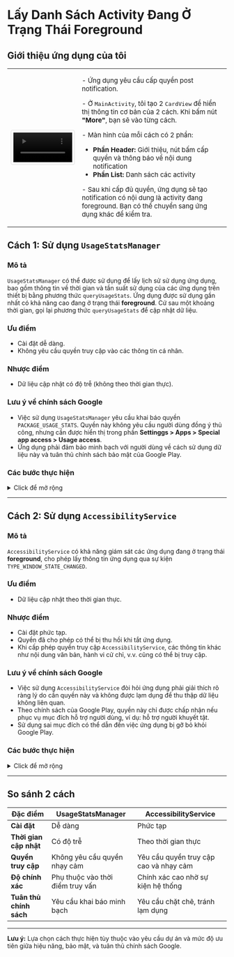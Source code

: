 
# Lấy Danh Sách Activity Đang Ở Trạng Thái Foreground

## Giới thiệu ứng dụng của tôi

<table>
  <tr>
    <td style="width: 30%; text-align: center;">
      <video controls style="max-width: 100%; border: 1px solid #ddd; border-radius: 4px; padding: 5px;">
        <source src="https://github.com/user-attachments/assets/8ae3873a-ed39-4279-9e0d-0b7b6a16d8ea" type="video/mp4">
        Trình duyệt của bạn không hỗ trợ thẻ video.
      </video>
    </td>
    <td style="width: 70%; vertical-align: top; padding-left: 20px;">
      <p style="font-size: 15px;">- Ứng dụng yêu cầu cấp quyền post notification.</p>
      <p style="font-size: 15px;">- Ở <code>MainActivity</code>, tôi tạo 2 <code>CardView</code> để hiển thị thông tin cơ bản của 2 cách. Khi bấm nút <strong>"More"</strong>, bạn sẽ vào từng cách.</p>
      <p style="font-size: 15px;">- Màn hình của mỗi cách có 2 phần:</p>
      <ul style="font-size: 15px;">
        <li><strong>Phần Header:</strong> Giới thiệu, nút bấm cấp quyền và thông báo về nội dung notification</li>
        <li><strong>Phần List:</strong> Danh sách các activity</li>
      </ul>
      <p style="font-size: 15px;">- Sau khi cấp đủ quyền, ứng dụng sẽ tạo notification có nội dung là activity đang foreground. Bạn có thể chuyển sang ứng dụng khác để kiểm tra.</p>
    </td>
  </tr>
</table>

## Cách 1: Sử dụng `UsageStatsManager`

### Mô tả
`UsageStatsManager` có thể được sử dụng để lấy lịch sử sử dụng ứng dụng, bao gồm thông tin về thời gian và tần suất sử dụng của các ứng dụng trên thiết bị bằng phương thức `queryUsageStats`. Ứng dụng được sử dụng gần nhất có khả năng cao đang ở trạng thái **foreground**. Cứ sau một khoảng thời gian, gọi lại phương thức `queryUsageStats` để cập nhật dữ liệu.

### Ưu điểm
- Cài đặt dễ dàng.
- Không yêu cầu quyền truy cập vào các thông tin cá nhân.

### Nhược điểm
- Dữ liệu cập nhật có độ trễ (không theo thời gian thực).

### Lưu ý về chính sách Google
- Việc sử dụng `UsageStatsManager` yêu cầu khai báo quyền `PACKAGE_USAGE_STATS`. Quyền này không yêu cầu người dùng đồng ý thủ công, nhưng cần được hiển thị trong phần **Settinggs > Apps > Special app access > Usage access**.
- Ứng dụng phải đảm bảo minh bạch với người dùng về cách sử dụng dữ liệu này và tuân thủ chính sách bảo mật của Google Play.

### Các bước thực hiện
<details>
<summary>Click để mở rộng</summary>

1. **Khai báo quyền trong `AndroidManifest.xml`:**
   ```xml
   <uses-permission
        android:name="android.permission.PACKAGE_USAGE_STATS"
        tools:ignore="ProtectedPermissions" />
   ```

2. **Kiểm tra quyền sử dụng trong code:**
   ```java
   private boolean isUsageAccessGranted() {
        AppOpsManager appOpsManager = (AppOpsManager) getSystemService(Context.APP_OPS_SERVICE);
        int mode = appOpsManager.checkOpNoThrow(AppOpsManager.OPSTR_GET_USAGE_STATS,
                android.os.Process.myUid(), getPackageName());
        return mode == AppOpsManager.MODE_ALLOWED;
    }
   ```

3. **Truy vấn thông tin bằng `UsageStatsManager`:**
   ```java
   UsageStatsManager usageStatsManager =
           (UsageStatsManager) context.getSystemService(Context.USAGE_STATS_SERVICE);
   
   if (usageStatsManager == null) {
       return new ArrayList<>(); // Return empty list if UsageStatsManager is unavailable
   }
   
   // Query usage stats for the last 24 hours
   List<UsageStats> usageStatsList = usageStatsManager.queryUsageStats(
           UsageStatsManager.INTERVAL_DAILY,
           currentTime - (24 * 60 * 60 * 1000), // Start time (24 hours ago)
           currentTime // End time (now)
   );

   if (usageStatsList == null || usageStatsList.isEmpty()) {
       return new ArrayList<>(); // Return empty list if no data is available
   }
   ```
</details>

---

## Cách 2: Sử dụng `AccessibilityService`

### Mô tả
`AccessibilityService` có khả năng giám sát các ứng dụng đang ở trạng thái **foreground**, cho phép lấy thông tin ứng dụng qua sự kiện `TYPE_WINDOW_STATE_CHANGED`.

### Ưu điểm
- Dữ liệu cập nhật theo thời gian thực.

### Nhược điểm
- Cài đặt phức tạp.
- Quyền đã cho phép có thể bị thu hồi khi tắt ứng dụng.
- Khi cấp phép quyền truy cập `AccessibilityService`, các thông tin khác như nội dung văn bản, hành vi cử chỉ, v.v. cũng có thể bị truy cập.

### Lưu ý về chính sách Google
- Việc sử dụng `AccessibilityService` đòi hỏi ứng dụng phải giải thích rõ ràng lý do cần quyền này và không được lạm dụng để thu thập dữ liệu không liên quan.
- Theo chính sách của Google Play, quyền này chỉ được chấp nhận nếu phục vụ mục đích hỗ trợ người dùng, ví dụ: hỗ trợ người khuyết tật.
- Sử dụng sai mục đích có thể dẫn đến việc ứng dụng bị gỡ bỏ khỏi Google Play.

### Các bước thực hiện
<details>
<summary>Click để mở rộng</summary>

1. **Tạo lớp kế thừa `AccessibilityService`:**
   ```java
   public class AccessibilityServiceExtend extends AccessibilityService {
       @Override
       public void onAccessibilityEvent(AccessibilityEvent event) {
           if (event.getEventType() == AccessibilityEvent.TYPE_WINDOW_STATE_CHANGED) {
               // Get the package name and activity name
               ComponentName componentName = new ComponentName(
                       event.getPackageName().toString(),
                       event.getClassName().toString()
               );
   
               String currentPackageName = componentName.getPackageName();
               String currentActivityName = componentName.flattenToShortString();
           }
       }

       @Override
       public void onInterrupt() {
       }
   }
   ```

2. **Khai báo dịch vụ trong `AndroidManifest.xml`:**
   ```xml
   <!--android:foregroundServiceType="mediaPlayback" sử dụng cho tính năng post notification-->
   <service
        android:name=".AccessibilityServiceExtend"
        android:exported="true"
        android:foregroundServiceType="mediaPlayback"
        android:permission="android.permission.BIND_ACCESSIBILITY_SERVICE">
        <intent-filter>
            <action android:name="android.accessibilityservice.AccessibilityService" />
        </intent-filter>

        <meta-data
            android:name="android.accessibilityservice"
            android:resource="@xml/accessibility_service_config" />
   </service>
   ```

3. **Cấu hình tệp `res/xml/accessibility_config.xml`:**
   ```xml
   <accessibility-service xmlns:android="http://schemas.android.com/apk/res/android"
        android:accessibilityEventTypes="typeWindowStateChanged"
        android:accessibilityFeedbackType="feedbackGeneric"
        android:canRetrieveWindowContent="false"
        android:description="@string/app_name"
        android:notificationTimeout="100" />
   ```

4. **Kích hoạt dịch vụ trong cài đặt Accessibility của thiết bị:**
   - Người dùng cần bật dịch vụ trong phần **Settings > Accessibility > ForegroundActivity**.

</details>

---

## So sánh 2 cách

| Đặc điểm                | UsageStatsManager                   | AccessibilityService                  |
|-------------------------|-------------------------------------|---------------------------------------|
| **Cài đặt**             | Dễ dàng                            | Phức tạp                              |
| **Thời gian cập nhật**  | Có độ trễ                          | Theo thời gian thực                   |
| **Quyền truy cập**      | Không yêu cầu quyền nhạy cảm       | Yêu cầu quyền truy cập cao và nhạy cảm|
| **Độ chính xác**        | Phụ thuộc vào thời điểm truy vấn   | Chính xác cao nhờ sự kiện hệ thống    |
| **Tuân thủ chính sách** | Yêu cầu khai báo minh bạch         | Yêu cầu chặt chẽ, tránh lạm dụng      |

---

**Lưu ý:** Lựa chọn cách thực hiện tùy thuộc vào yêu cầu dự án và mức độ ưu tiên giữa hiệu năng, bảo mật, và tuân thủ chính sách Google.
